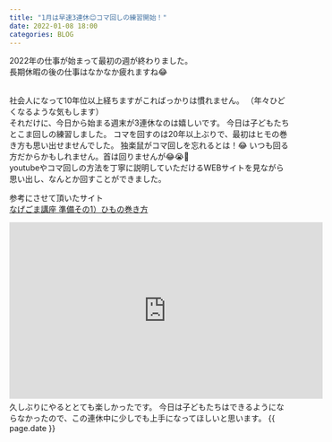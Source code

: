 ```yaml
---
title: "1月は早速3連休😊コマ回しの練習開始！"
date: 2022-01-08 18:00
categories: BLOG
---  
```

2022年の仕事が始まって最初の週が終わりました。  
長期休暇の後の仕事はなかなか疲れますね😂  


<BR>
社会人になって10年位以上経ちますがこればっかりは慣れません。
（年々ひどくなるような気もします）  

<BR>
それだけに、今日から始まる週末が3連休なのは嬉しいです。  
今日は子どもたちとこま回しの練習しました。  
コマを回すのは20年以上ぶりで、最初はヒモの巻き方も思い出せませんでした。  
独楽鼠がコマ回しを忘れるとは！😂  
いつも回る方だからかもしれません。首は回りませんが😂😭👼  

<BR>
youtubeやコマ回しの方法を丁寧に説明していただけるWEBサイトを見ながら思い出し、なんとか回すことができました。  

参考にさせて頂いたサイト  
[なげごま講座 準備その1）ひもの巻き方](http://spingear.jp/koma/2017/02/07/windup/)  
<iframe width="560" height="315" src="https://www.youtube.com/embed/Mtr4Pz9E0Eo" title="YouTube video player" frameborder="0" allow="accelerometer; autoplay; clipboard-write; encrypted-media; gyroscope; picture-in-picture" allowfullscreen></iframe>　　
<BR>
久しぶりにやるととても楽しかったです。  
今日は子どもたちはできるようにならなかったので、この連休中に少しでも上手になってほしいと思います。  
{{ page.date }}